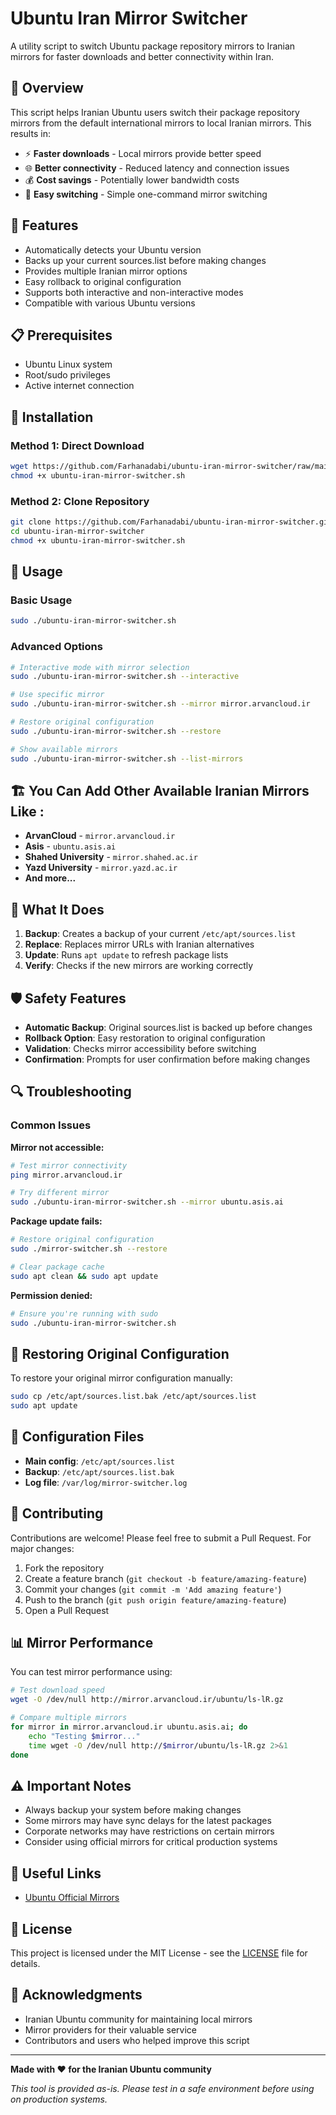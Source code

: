 # Ubuntu Iran Mirror Switcher

A utility script to switch Ubuntu package repository mirrors to Iranian mirrors for faster downloads and better connectivity within Iran.

## 📖 Overview

This script helps Iranian Ubuntu users switch their package repository mirrors from the default international mirrors to local Iranian mirrors. This results in:

- ⚡ **Faster downloads** - Local mirrors provide better speed
- 🌐 **Better connectivity** - Reduced latency and connection issues
- 💰 **Cost savings** - Potentially lower bandwidth costs
- 🔄 **Easy switching** - Simple one-command mirror switching

## 🚀 Features

- Automatically detects your Ubuntu version
- Backs up your current sources.list before making changes
- Provides multiple Iranian mirror options
- Easy rollback to original configuration
- Supports both interactive and non-interactive modes
- Compatible with various Ubuntu versions

## 📋 Prerequisites

- Ubuntu Linux system
- Root/sudo privileges
- Active internet connection

## 🔧 Installation

### Method 1: Direct Download
```bash
wget https://github.com/Farhanadabi/ubuntu-iran-mirror-switcher/raw/main/ubuntu-iran-mirror-switcher.sh
chmod +x ubuntu-iran-mirror-switcher.sh
```

### Method 2: Clone Repository
```bash
git clone https://github.com/Farhanadabi/ubuntu-iran-mirror-switcher.git
cd ubuntu-iran-mirror-switcher
chmod +x ubuntu-iran-mirror-switcher.sh
```

## 🎯 Usage

### Basic Usage
```bash
sudo ./ubuntu-iran-mirror-switcher.sh
```

### Advanced Options
```bash
# Interactive mode with mirror selection
sudo ./ubuntu-iran-mirror-switcher.sh --interactive

# Use specific mirror
sudo ./ubuntu-iran-mirror-switcher.sh --mirror mirror.arvancloud.ir

# Restore original configuration
sudo ./ubuntu-iran-mirror-switcher.sh --restore

# Show available mirrors
sudo ./ubuntu-iran-mirror-switcher.sh --list-mirrors
```

## 🏗️ You Can Add Other Available Iranian Mirrors Like :



- **ArvanCloud** - `mirror.arvancloud.ir`
- **Asis** - `ubuntu.asis.ai`
- **Shahed University** - `mirror.shahed.ac.ir`
- **Yazd University** - `mirror.yazd.ac.ir`
- **And more...**

## 📁 What It Does

1. **Backup**: Creates a backup of your current `/etc/apt/sources.list`
2. **Replace**: Replaces mirror URLs with Iranian alternatives
3. **Update**: Runs `apt update` to refresh package lists
4. **Verify**: Checks if the new mirrors are working correctly

## 🛡️ Safety Features

- **Automatic Backup**: Original sources.list is backed up before changes
- **Rollback Option**: Easy restoration to original configuration
- **Validation**: Checks mirror accessibility before switching
- **Confirmation**: Prompts for user confirmation before making changes

## 🔍 Troubleshooting

### Common Issues

**Mirror not accessible:**
```bash
# Test mirror connectivity
ping mirror.arvancloud.ir

# Try different mirror
sudo ./ubuntu-iran-mirror-switcher.sh --mirror ubuntu.asis.ai
```

**Package update fails:**
```bash
# Restore original configuration
sudo ./mirror-switcher.sh --restore

# Clear package cache
sudo apt clean && sudo apt update
```

**Permission denied:**
```bash
# Ensure you're running with sudo
sudo ./ubuntu-iran-mirror-switcher.sh
```

## 🔄 Restoring Original Configuration

To restore your original mirror configuration manually:

```bash
sudo cp /etc/apt/sources.list.bak /etc/apt/sources.list
sudo apt update
```

## 📝 Configuration Files

- **Main config**: `/etc/apt/sources.list`
- **Backup**: `/etc/apt/sources.list.bak`
- **Log file**: `/var/log/mirror-switcher.log`

## 🤝 Contributing

Contributions are welcome! Please feel free to submit a Pull Request. For major changes:

1. Fork the repository
2. Create a feature branch (`git checkout -b feature/amazing-feature`)
3. Commit your changes (`git commit -m 'Add amazing feature'`)
4. Push to the branch (`git push origin feature/amazing-feature`)
5. Open a Pull Request

## 📊 Mirror Performance

You can test mirror performance using:

```bash
# Test download speed
wget -O /dev/null http://mirror.arvancloud.ir/ubuntu/ls-lR.gz

# Compare multiple mirrors
for mirror in mirror.arvancloud.ir ubuntu.asis.ai; do
    echo "Testing $mirror..."
    time wget -O /dev/null http://$mirror/ubuntu/ls-lR.gz 2>&1
done
```

## ⚠️ Important Notes

- Always backup your system before making changes
- Some mirrors may have sync delays for the latest packages
- Corporate networks may have restrictions on certain mirrors
- Consider using official mirrors for critical production systems

## 🔗 Useful Links

- [Ubuntu Official Mirrors](https://launchpad.net/ubuntu/+archivemirrors)

## 📜 License

This project is licensed under the MIT License - see the [LICENSE](LICENSE) file for details.

## 🙏 Acknowledgments

- Iranian Ubuntu community for maintaining local mirrors
- Mirror providers for their valuable service
- Contributors and users who helped improve this script



---

**Made with ❤️ for the Iranian Ubuntu community**

*This tool is provided as-is. Please test in a safe environment before using on production systems.*
